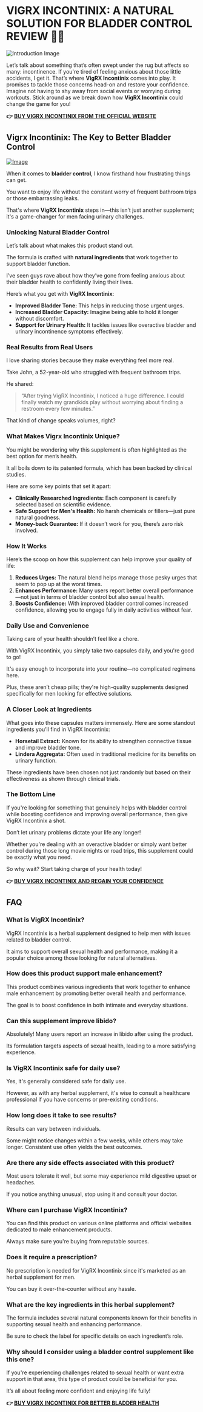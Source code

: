 # VIGRX INCONTINIX: A NATURAL SOLUTION FOR BLADDER CONTROL REVIEW 💪✨

![Introduction Image](https://www2.sellhealth.com/563/vigrx_incontinix_logo.jpg)

Let’s talk about something that’s often swept under the rug but affects so many: incontinence. If you're tired of feeling anxious about those little accidents, I get it. That’s where **VigRX Incontinix** comes into play. It promises to tackle those concerns head-on and restore your confidence. Imagine not having to shy away from social events or worrying during workouts. Stick around as we break down how **VigRX Incontinix** could change the game for you!



**👉 [BUY VIGRX INCONTINIX FROM THE OFFICIAL WEBSITE](https://gchaffi.com/fyUzHRpE)**

## Vigrx Incontinix: The Key to Better Bladder Control

[![Image](https://www2.sellhealth.com/563/vigrx_incontinix_4_1.jpg)](https://gchaffi.com/fyUzHRpE)

When it comes to **bladder control**, I know firsthand how frustrating things can get. 

You want to enjoy life without the constant worry of frequent bathroom trips or those embarrassing leaks. 

That's where **VigRX Incontinix** steps in—this isn’t just another supplement; it's a game-changer for men facing urinary challenges.

### Unlocking Natural Bladder Control

Let’s talk about what makes this product stand out.

The formula is crafted with **natural ingredients** that work together to support bladder function.

I’ve seen guys rave about how they’ve gone from feeling anxious about their bladder health to confidently living their lives.

Here’s what you get with **VigRX Incontinix**:

- **Improved Bladder Tone:** This helps in reducing those urgent urges.
- **Increased Bladder Capacity:** Imagine being able to hold it longer without discomfort.
- **Support for Urinary Health:** It tackles issues like overactive bladder and urinary incontinence symptoms effectively.

### Real Results from Real Users

I love sharing stories because they make everything feel more real. 

Take John, a 52-year-old who struggled with frequent bathroom trips. 

He shared:

> “After trying VigRX Incontinix, I noticed a huge difference. I could finally watch my grandkids play without worrying about finding a restroom every few minutes.” 

That kind of change speaks volumes, right?

### What Makes Vigrx Incontinix Unique?

You might be wondering why this supplement is often highlighted as the best option for men’s health.

It all boils down to its patented formula, which has been backed by clinical studies. 

Here are some key points that set it apart:

- **Clinically Researched Ingredients:** Each component is carefully selected based on scientific evidence.
- **Safe Support for Men's Health:** No harsh chemicals or fillers—just pure natural goodness.
- **Money-back Guarantee:** If it doesn’t work for you, there’s zero risk involved.

### How It Works

Here’s the scoop on how this supplement can help improve your quality of life:

1. **Reduces Urges:** The natural blend helps manage those pesky urges that seem to pop up at the worst times.
2. **Enhances Performance:** Many users report better overall performance—not just in terms of bladder control but also sexual health.
3. **Boosts Confidence:** With improved bladder control comes increased confidence, allowing you to engage fully in daily activities without fear.

### Daily Use and Convenience

Taking care of your health shouldn’t feel like a chore. 

With VigRX Incontinix, you simply take two capsules daily, and you're good to go! 

It's easy enough to incorporate into your routine—no complicated regimens here.

Plus, these aren’t cheap pills; they're high-quality supplements designed specifically for men looking for effective solutions.

### A Closer Look at Ingredients

What goes into these capsules matters immensely. Here are some standout ingredients you’ll find in VigRX Incontinix:

- **Horsetail Extract:** Known for its ability to strengthen connective tissue and improve bladder tone.
- **Lindera Aggregata:** Often used in traditional medicine for its benefits on urinary function.
  
These ingredients have been chosen not just randomly but based on their effectiveness as shown through clinical trials. 

### The Bottom Line

If you're looking for something that genuinely helps with bladder control while boosting confidence and improving overall performance, then give VigRX Incontinix a shot.

Don’t let urinary problems dictate your life any longer!

Whether you're dealing with an overactive bladder or simply want better control during those long movie nights or road trips, this supplement could be exactly what you need.

So why wait? Start taking charge of your health today!



**👉 [BUY VIGRX INCONTINIX AND REGAIN YOUR CONFIDENCE](https://gchaffi.com/fyUzHRpE)**

## FAQ

### What is VigRX Incontinix?

VigRX Incontinix is a herbal supplement designed to help men with issues related to bladder control. 

It aims to support overall sexual health and performance, making it a popular choice among those looking for natural alternatives.

### How does this product support male enhancement?

This product combines various ingredients that work together to enhance male enhancement by promoting better overall health and performance. 

The goal is to boost confidence in both intimate and everyday situations.

### Can this supplement improve libido?

Absolutely! Many users report an increase in libido after using the product. 

Its formulation targets aspects of sexual health, leading to a more satisfying experience.

### Is VigRX Incontinix safe for daily use?

Yes, it's generally considered safe for daily use. 

However, as with any herbal supplement, it's wise to consult a healthcare professional if you have concerns or pre-existing conditions.

### How long does it take to see results?

Results can vary between individuals. 

Some might notice changes within a few weeks, while others may take longer. Consistent use often yields the best outcomes.

### Are there any side effects associated with this product?

Most users tolerate it well, but some may experience mild digestive upset or headaches. 

If you notice anything unusual, stop using it and consult your doctor.

### Where can I purchase VigRX Incontinix?

You can find this product on various online platforms and official websites dedicated to male enhancement products. 

Always make sure you're buying from reputable sources.

### Does it require a prescription?

No prescription is needed for VigRX Incontinix since it's marketed as an herbal supplement for men. 

You can buy it over-the-counter without any hassle.

### What are the key ingredients in this herbal supplement?

The formula includes several natural components known for their benefits in supporting sexual health and enhancing performance. 

Be sure to check the label for specific details on each ingredient’s role.

### Why should I consider using a bladder control supplement like this one?  

If you're experiencing challenges related to sexual health or want extra support in that area, this type of product could be beneficial for you.  

It’s all about feeling more confident and enjoying life fully!



**👉 [BUY VIGRX INCONTINIX FOR BETTER BLADDER HEALTH](https://gchaffi.com/fyUzHRpE)**